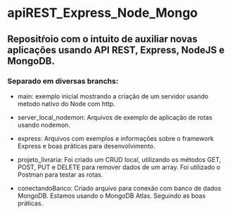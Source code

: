 # apiREST_Express_Node_Mongo

## Repositŕoio com o intuito de auxiliar novas aplicações usando API REST, Express, NodeJS e MongoDB.

### Separado em diversas branchs:

- main: exemplo inicial mostrando a criação de um servidor usando metodo nativo do Node com http.

- server_local_nodemon: Arquivos de exemplo de aplicação de rotas usando nodemon.

- express: Arquivos com exemplos e informações sobre o framework Express e boas práticas para desenvolvimento.

- projeto_livraria: Foi criado um CRUD local, utilizando os métodos GET, POST, PUT e DELETE para remover dados de um array. Foi utilizado o Postman para testar as rotas.

- conectandoBanco: Criado arquivo para conexão com banco de dados MongoDB. Estamos usando o MongoDB Atlas. Seguindo as boas práticas.